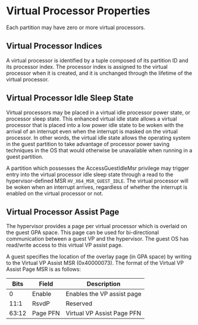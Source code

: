 # Virtual Processor Properties

Each partition may have zero or more virtual processors.

## Virtual Processor Indices

A virtual processor is identified by a tuple composed of its partition ID and its processor index. The processor index is assigned to the virtual processor when it is created, and it is unchanged through the lifetime of the virtual processor.

## Virtual Processor Idle Sleep State

Virtual processors may be placed in a virtual idle processor power state, or processor sleep state. This enhanced virtual idle state allows a virtual processor that is placed into a low power idle state to be woken with the arrival of an interrupt even when the interrupt is masked on the virtual processor. In other words, the virtual idle state allows the operating system in the guest partition to take advantage of processor power saving techniques in the OS that would otherwise be unavailable when running in a guest partition.

A partition which possesses the AccessGuestIdleMsr privilege may trigger entry into the virtual processor idle sleep state through a read to the hypervisor-defined MSR `HV_X64_MSR_GUEST_IDLE`. The virtual processor will be woken when an interrupt arrives, regardless of whether the interrupt is enabled on the virtual processor or not.

## Virtual Processor Assist Page

The hypervisor provides a page per virtual processor which is overlaid on the guest GPA space. This page can be used for bi-directional communication between a guest VP and the hypervisor. The guest OS has read/write access to this virtual VP assist page.

A guest specifies the location of the overlay page (in GPA space) by writing to the Virtual VP Assist MSR (0x40000073). The format of the Virtual VP Assist Page MSR is as follows:

| Bits      | Field           | Description                                                                 |
|-----------|-----------------|-----------------------------------------------------------------------------|
| 0         | Enable          | Enables the VP assist page                                                  |
| 11:1      | RsvdP           | Reserved                                                                    |
| 63:12     | Page PFN        | Virtual VP Assist Page PFN                                                  |
